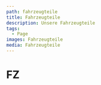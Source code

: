 ```yaml
---
path: fahrzeugteile
title: Fahrzeugteile
description: Unsere Fahrzeugteile
tags:
  - Page
images: Fahrzeugteile
media: Fahrzeugteile
---
```

# FZ